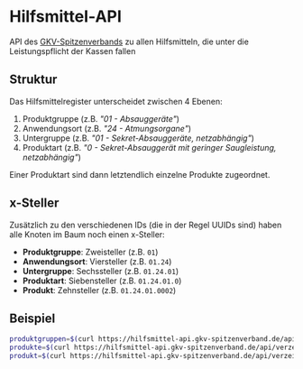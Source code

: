 # Hilfsmittel-API

API des [GKV-Spitzenverbands](https://www.gkv-spitzenverband.de/) zu allen Hilfsmitteln, die unter die Leistungspflicht der Kassen fallen

## Struktur

Das Hilfsmittelregister unterscheidet zwischen 4 Ebenen:

1. Produktgruppe (z.B. *"01 - Absauggeräte"*)
2. Anwendungsort (z.B. *"24 - Atmungsorgane"*)
3. Untergruppe (z.B. *"01 - Sekret-Absauggeräte, netzabhängig"*)
4. Produktart (z.B. *"0 - Sekret-Absauggerät mit geringer Saugleistung, netzabhängig"*)

Einer Produktart sind dann letztendlich einzelne Produkte zugeordnet.

## x-Steller

Zusätzlich zu den verschiedenen IDs (die in der Regel UUIDs sind) haben alle Knoten im Baum noch einen x-Steller:

* **Produktgruppe**: Zweisteller (z.B. `01`)
* **Anwendungsort**: Viersteller (z.B. `01.24`)
* **Untergruppe**: Sechssteller (z.B. `01.24.01`)
* **Produktart**: Siebensteller (z.B. `01.24.01.0`)
* **Produkt**: Zehnsteller (z.B. `01.24.01.0002`)

## Beispiel 

```bash
produktgruppen=$(curl https://hilfsmittel-api.gkv-spitzenverband.de/api/verzeichnis/VerzeichnisTree/1)
produkte=$(curl https://hilfsmittel-api.gkv-spitzenverband.de/api/verzeichnis/Produkt)
produkt=$(curl https://hilfsmittel-api.gkv-spitzenverband.de/api/verzeichnis/Produkt/a7c4a796-6f96-42fb-971b-d2947549707d)
```
